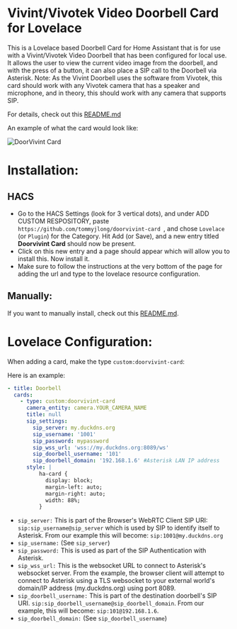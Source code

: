 # Vivint/Vivotek Video Doorbell Card for Lovelace

This is a Lovelace based Doorbell Card for Home Assistant that is for use with a Vivint/Vivotek Video Doorbell that has been configured for local use. It allows the user to view the current video image from the doorbell, and with the press of a button, it can also place a SIP call to the Doorbell via Asterisk.  Note: As the Vivint Doorbell uses the software from Vivotek, this card should work with any Vivotek camera that has a speaker and microphone, and in theory, this should work with any camera that supports SIP.

For details, check out this [README.md](https://github.com/tommyjlong/doorvivint-card/blob/master/README.md)

An example of what the card would look like:


![DoorVivint Card](https://github.com/tommyjlong/doorvivint-card/blob/master/DoorVivint-Card.jpg?raw=true)


# Installation:
## HACS

- Go to the HACS Settings (look for 3 vertical dots), and under ADD CUSTOM RESPOSITORY, paste ```https://github.com/tommyjlong/doorvivint-card ```, and chose ```Lovelace``` (or ```Plugin```) for the Category.  Hit Add (or Save), and a new entry titled **Doorvivint Card** should now be present.  
- Click on this new entry and a page should appear which will allow you to install this.  Now install it.
- Make sure to follow the instructions at the very bottom of the page for adding the url and type to the lovelace resource configuration.


## Manually: 
If you want to manually install, check out this [README.md](https://github.com/tommyjlong/doorvivint-card/blob/master/README.md).

# Lovelace Configuration:

When adding a card, make the type `custom:doorvivint-card`:

Here is an example:
```yaml
- title: Doorbell
  cards:
    - type: custom:doorvivint-card
      camera_entity: camera.YOUR_CAMERA_NAME
      title: null
      sip_settings:
        sip_server: my.duckdns.org 
        sip_username: '1001'
        sip_password: mypassword 
        sip_wss_url: 'wss://my.duckdns.org:8089/ws'
        sip_doorbell_username: '101'
        sip_doorbell_domain: '192.168.1.6' #Asterisk LAN IP address
      style: |
          ha-card {
            display: block;
            margin-left: auto;
            margin-right: auto;
            width: 88%;
          }

```
- ```sip_server:``` This is part of the Browser's WebRTC Client SIP URI:  ```sip:sip_username@sip_server``` which is used by SIP to identify itself to Asterisk.  From our example this will become: ```sip:1001@my.duckdns.org```
- ```sip_username:```  (See ```sip_server```)
- ```sip_password:``` This is used as part of the SIP Authentication with Asterisk.
- ```sip_wss_url:``` This is the websocket URL to connect to Asterisk's websocket server. From the example, the browser client will attempt to connect to Asterisk using a TLS websocket to your external world's domain/IP address (my.duckdns.org) using port 8089.
- ```sip_doorbell_username:``` This is part of the destination doorbell's SIP URI. ```sip:sip_doorbell_username@sip_doorbell_domain```.  From our example, this will become: ```sip:101@192.168.1.6```.
- ```sip_doorbell_domain:```  (See ```sip_doorbell_username```)



